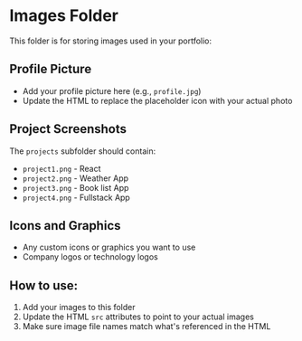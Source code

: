 # Images Folder

This folder is for storing images used in your portfolio:

## Profile Picture
- Add your profile picture here (e.g., `profile.jpg`)
- Update the HTML to replace the placeholder icon with your actual photo

## Project Screenshots
The `projects` subfolder should contain:
- `project1.png` - React
- `project2.png` - Weather App
- `project3.png` - Book list App
- `project4.png` - Fullstack App


## Icons and Graphics
- Any custom icons or graphics you want to use
- Company logos or technology logos

## How to use:
1. Add your images to this folder
2. Update the HTML `src` attributes to point to your actual images
3. Make sure image file names match what's referenced in the HTML